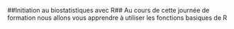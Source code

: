 ##Initiation au biostatistiques avec R##
Au cours de cette journée de formation nous allons vous apprendre à utiliser les fonctions basiques de R
